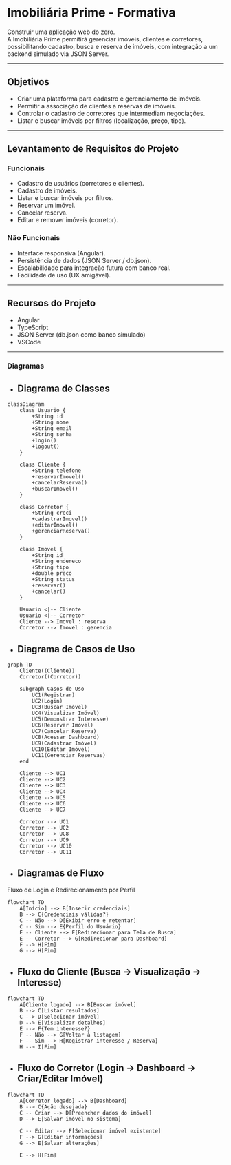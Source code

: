 #  Imobiliária Prime - Formativa

Construir uma aplicação web do zero.  
A Imobiliária Prime permitirá gerenciar imóveis, clientes e corretores, possibilitando cadastro, busca e reserva de imóveis, com integração a um backend simulado via JSON Server.

---

##  Objetivos
- Criar uma plataforma para cadastro e gerenciamento de imóveis.  
- Permitir a associação de clientes a reservas de imóveis.  
- Controlar o cadastro de corretores que intermediam negociações.  
- Listar e buscar imóveis por filtros (localização, preço, tipo).  

---

##  Levantamento de Requisitos do Projeto
###  Funcionais
- Cadastro de usuários (corretores e clientes).  
- Cadastro de imóveis.  
- Listar e buscar imóveis por filtros.  
- Reservar um imóvel.  
- Cancelar reserva.  
- Editar e remover imóveis (corretor).  

###  Não Funcionais
- Interface responsiva (Angular).  
- Persistência de dados (JSON Server / db.json).  
- Escalabilidade para integração futura com banco real.  
- Facilidade de uso (UX amigável).  

---

##  Recursos do Projeto
- Angular  
- TypeScript  
- JSON Server (db.json como banco simulado)  
- VSCode  

---

### Diagramas
-    ##  Diagrama de Classes
```mermaid
classDiagram
    class Usuario {
        +String id
        +String nome
        +String email
        +String senha
        +login()
        +logout()
    }

    class Cliente {
        +String telefone
        +reservarImovel()
        +cancelarReserva()
        +buscarImovel()
    }

    class Corretor {
        +String creci
        +cadastrarImovel()
        +editarImovel()
        +gerenciarReserva()
    }

    class Imovel {
        +String id
        +String endereco
        +String tipo
        +double preco
        +String status
        +reservar()
        +cancelar()
    }

    Usuario <|-- Cliente
    Usuario <|-- Corretor
    Cliente --> Imovel : reserva
    Corretor --> Imovel : gerencia
```

-    ## Diagrama de Casos de Uso
```mermaid
graph TD
    Cliente((Cliente))
    Corretor((Corretor))

    subgraph Casos de Uso
        UC1(Registrar)
        UC2(Login)
        UC3(Buscar Imóvel)
        UC4(Visualizar Imóvel)
        UC5(Demonstrar Interesse)
        UC6(Reservar Imóvel)
        UC7(Cancelar Reserva)
        UC8(Acessar Dashboard)
        UC9(Cadastrar Imóvel)
        UC10(Editar Imóvel)
        UC11(Gerenciar Reservas)
    end

    Cliente --> UC1
    Cliente --> UC2
    Cliente --> UC3
    Cliente --> UC4
    Cliente --> UC5
    Cliente --> UC6
    Cliente --> UC7

    Corretor --> UC1
    Corretor --> UC2
    Corretor --> UC8
    Corretor --> UC9
    Corretor --> UC10
    Corretor --> UC11
```

-   ## Diagramas de Fluxo
 Fluxo de Login e Redirecionamento por Perfil
```mermaid
flowchart TD
    A[Início] --> B[Inserir credenciais]
    B --> C{Credenciais válidas?}
    C -- Não --> D[Exibir erro e retentar]
    C -- Sim --> E{Perfil do Usuário}
    E -- Cliente --> F[Redirecionar para Tela de Busca]
    E -- Corretor --> G[Redirecionar para Dashboard]
    F --> H[Fim]
    G --> H[Fim]
```

-   ## Fluxo do Cliente (Busca -> Visualização -> Interesse)
```mermaid
flowchart TD
    A[Cliente logado] --> B[Buscar imóvel]
    B --> C[Listar resultados]
    C --> D[Selecionar imóvel]
    D --> E[Visualizar detalhes]
    E --> F{Tem interesse?}
    F -- Não --> G[Voltar à listagem]
    F -- Sim --> H[Registrar interesse / Reserva]
    H --> I[Fim]
```
- ## Fluxo do Corretor (Login -> Dashboard -> Criar/Editar Imóvel)
```mermaid
flowchart TD
    A[Corretor logado] --> B[Dashboard]
    B --> C{Ação desejada}
    C -- Criar --> D[Preencher dados do imóvel]
    D --> E[Salvar imóvel no sistema]

    C -- Editar --> F[Selecionar imóvel existente]
    F --> G[Editar informações]
    G --> E[Salvar alterações]

    E --> H[Fim]
```